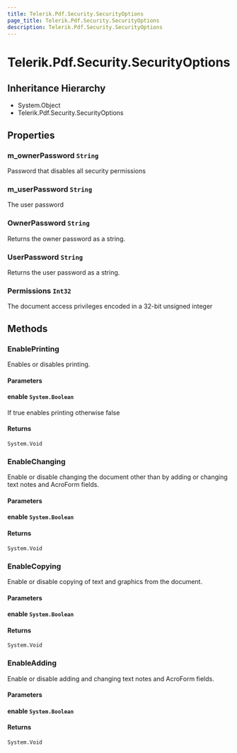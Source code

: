 ```yaml
---
title: Telerik.Pdf.Security.SecurityOptions
page_title: Telerik.Pdf.Security.SecurityOptions
description: Telerik.Pdf.Security.SecurityOptions
---
```


# Telerik.Pdf.Security.SecurityOptions

## Inheritance Hierarchy

* System.Object
* Telerik.Pdf.Security.SecurityOptions

## Properties

###  m_ownerPassword `String`

Password that disables all security permissions

###  m_userPassword `String`

The user password

###  OwnerPassword `String`

Returns the owner password as a string.

###  UserPassword `String`

Returns the user password as a string.

###  Permissions `Int32`

The document access privileges encoded in a 32-bit unsigned integer

## Methods

###  EnablePrinting

Enables or disables printing.

#### Parameters

#### enable `System.Boolean`

If true enables printing otherwise false

#### Returns

`System.Void` 

###  EnableChanging

Enable or disable changing the document other than by adding or 
                changing text notes and AcroForm fields.

#### Parameters

#### enable `System.Boolean`

#### Returns

`System.Void` 

###  EnableCopying

Enable or disable copying of text and graphics from the document.

#### Parameters

#### enable `System.Boolean`

#### Returns

`System.Void` 

###  EnableAdding

Enable or disable adding and changing text notes and AcroForm fields.

#### Parameters

#### enable `System.Boolean`

#### Returns

`System.Void` 

